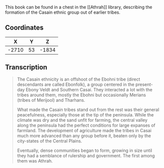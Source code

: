  

This book can be found in a chest in the [[Athrah]] library, describing the formation of the Casain ethnic group out of earlier tribes.

## Coordinates
| **X** | **Y** | **Z** |
| :---: | :---: | :---: |
| -2710 |  53   | -1834 |

## Transcription
> The Casain ethnicity is an offshoot of the Ebohni tribe (direct descendants are called Ebonfolk), a group centered in the present-day Ebony Veldt and Southern Casai. They interacted a lot with the tribes around them, mostly the Ebohni but occasionally Merians (tribes of Merijool) and Tharhans.
>
> What made the Casain tribes stand out from the rest was their general peacefulness, especially those at the tip of the peninsula. While the climate was dry and the sand unfit for farming, the central valley along the peninsula had the perfect conditions for large expanses of farmland. The development of agriculture made the tribes in Casai much more advanced than any group before it, beaten only by the city-states of the Central Plains.
>
> Eventually, dense communities began to form, growing in size until they had a semblance of rulership and government. The first among them was Athrah.
